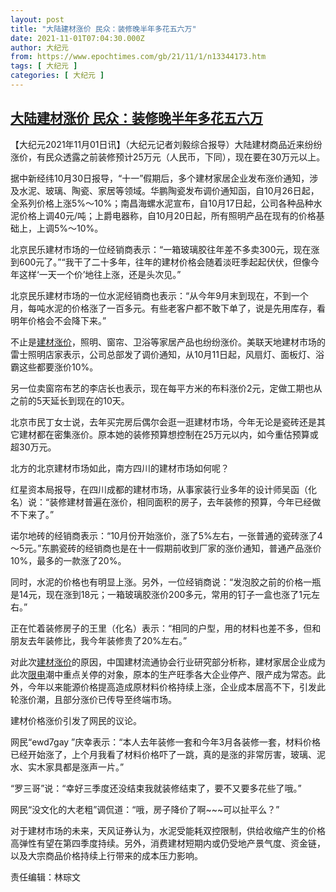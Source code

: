 ```yaml
---
layout: post
title: "大陆建材涨价 民众：装修晚半年多花五六万"
date: 2021-11-01T07:04:30.000Z
author: 大纪元
from: https://www.epochtimes.com/gb/21/11/1/n13344173.htm
tags: [ 大纪元 ]
categories: [ 大纪元 ]
---
```

<!--1635750270000-->
[大陆建材涨价 民众：装修晚半年多花五六万](https://www.epochtimes.com/gb/21/11/1/n13344173.htm)
------

<div>
<p>【大纪元2021年11月01日讯】（大纪元记者刘毅综合报导）大陆建材商品近来纷纷涨价，有民众透露之前装修预计25万元（人民币，下同），现在要在30万元以上。</p><p>据中新经纬10月30日报导，“十一”假期后，多个建材家居企业发布涨价通知，涉及水泥、玻璃、陶瓷、家居等领域。华鹏陶瓷发布调价通知函，自10月26日起，全系列价格上涨5%～10%；南昌海螺水泥宣布，自10月17日起，公司各种品种水泥价格上调40元/吨；上爵电器称，自10月20日起，所有照明产品在现有的价格基础上，上调5%～10%。</p><p>北京民乐建材市场的一位经销商表示：“一箱玻璃胶往年差不多卖300元，现在涨到600元了。”“我干了二十多年，往年的建材价格会随着淡旺季起起伏伏，但像今年这样‘一天一个价’地往上涨，还是头次见。”</p><p>北京民乐建材市场的一位水泥经销商也表示：“从今年9月末到现在，不到一个月，每吨水泥的价格涨了一百多元。有些老客户都不敢下单了，说是先用库存，看明年价格会不会降下来。”</p><p>不止是<a href="https://www.epochtimes.com/gb/tag/%E5%BB%BA%E6%9D%90%E6%B6%A8%E4%BB%B7.html">建材涨价</a>，照明、窗帘、卫浴等家居产品也纷纷涨价。美联天地建材市场的雷士照明店家表示，公司总部发了调价通知，从10月11日起，风扇灯、面板灯、浴霸这些都要涨价10%。</p><p>另一位卖窗帘布艺的李店长也表示，现在每平方米的布料涨价2元，定做工期也从之前的5天延长到现在的10天。</p><p>北京市民丁女士说，去年买完房后偶尔会逛一逛建材市场，今年无论是瓷砖还是其它建材都在密集涨价。原本她的装修预算想控制在25万元以内，如今重估预算或超30万元。</p><p>北方的北京建材市场如此，南方四川的建材市场如何呢？</p><p>红星资本局报导，在四川成都的建材市场，从事家装行业多年的设计师吴函（化名）说：“装修建材普遍在涨价，相同面积的房子，去年装修的预算，今年已经做不下来了。”</p><p>诺尔地砖的经销商表示：“10月份开始涨价，涨了5%左右，一张普通的瓷砖涨了4～5元。”东鹏瓷砖的经销商也是在十一假期前收到厂家的涨价通知，普通产品涨价10%，最多的一款涨了20%。</p><p>同时，水泥的价格也有明显上涨。另外，一位经销商说：“发泡胶之前的价格一瓶是14元，现在涨到18元；一箱玻璃胶涨价200多元，常用的钉子一盒也涨了1元左右。”</p><p>正在忙着装修房子的王里（化名）表示：“相同的户型，用的材料也差不多，但和朋友去年装修比，我今年装修贵了20%左右。”</p><p>对此次<a href="https://www.epochtimes.com/gb/tag/%E5%BB%BA%E6%9D%90%E6%B6%A8%E4%BB%B7.html">建材涨价</a>的原因，中国建材流通协会行业研究部分析称，建材家居企业成为此次<a href="https://www.epochtimes.com/gb/tag/%E9%99%90%E7%94%B5.html">限电</a>潮中重点关停的对象，原本的生产旺季各大企业停产、限产成为常态。此外，今年以来能源价格提高造成原材料价格持续上涨，企业成本居高不下，引发此轮涨价潮，且部分涨价已传导至终端市场。</p><p>建材价格涨价引发了网民的议论。</p><p>网民“ewd7gay ”庆幸表示：“本人去年装修一套和今年3月各装修一套，材料价格已经开始涨了，上个月我看了材料价格吓了一跳，真的是涨的非常厉害，玻璃、泥水、实木家具都是涨声一片。”</p><p>“罗三哥”说：“幸好三季度还没结束我就装修结束了，要不又要多花些了哦。”</p><p>网民“没文化的大老粗”调侃道：“哦，房子降价了啊~~~可以扯平么？”</p><p>对于建材市场的未来，天风证券认为，水泥受能耗双控限制，供给收缩产生的价格高弹性有望在第四季度持续。另外，消费建材短期内或仍受地产景气度、资金链，以及大宗商品价格持续上行带来的成本压力影响。</p><p>责任编辑：林琮文</p>
</div>
